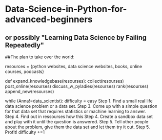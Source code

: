 # Data-Science-in-Python-for-advanced-beginners
## or possibly "Learning Data Science by Failing Repeatedly"

##The plan to take over the world:

resources = {python websites, data science websites, books, online courses, podcasts}

def expand_knowledgebase(resourses):
   collect(resourses)
   post_online(resourses)
   discuss_w_pyladies(resourses)
   rank(resourses)
   append_new(resourses)

   while (Anna!=data_scientist): 
      difficulty = easy
      Step 1. Find a small real life data science problem or a data set.
      Step 3. Come up with a simple question for that data set that requires statistics or machine learning to answer.  
      Step 4. Find out in ressourses how this 
      Step 4. Create a sandbox data set and play with it until the question is answered.
      Step 5. Tell other people about the problem, give them the data set and let them try it out.
      Step 5. Profit!
      difficulty +=1

